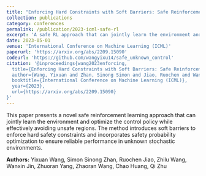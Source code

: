 ```yaml
---
title: "Enforcing Hard Constraints with Soft Barriers: Safe Reinforcement Learning in Unknown Stochastic Environments"
collection: publications
category: conferences
permalink: /publication/2023-icml-safe-rl
excerpt: 'A safe RL approach that can jointly learn the environment and optimize the control policy, while effectively avoiding unsafe regions with safety probability optimization.'
date: 2023-05-01
venue: 'International Conference on Machine Learning (ICML)'
paperurl: 'https://arxiv.org/abs/2209.15090'
codeurl: 'https://github.com/wangyixu14/safe_unknown_control'
citation: '@inproceedings{wang2023enforcing,
  title={Enforcing Hard Constraints with Soft Barriers: Safe Reinforcement Learning in Unknown Stochastic Environments},
  author={Wang, Yixuan and Zhan, Sinong Simon and Jiao, Ruochen and Wang, Zhilu and Jin, Wanxin and Yang, Zhuoran and Wang, Zhaoran and Huang, Chao and Zhu, Qi},
  booktitle={International Conference on Machine Learning (ICML)},
  year={2023},
  url={https://arxiv.org/abs/2209.15090}
}'
---
```


This paper presents a novel safe reinforcement learning approach that can jointly learn the environment and optimize the control policy while effectively avoiding unsafe regions. The method introduces soft barriers to enforce hard safety constraints and incorporates safety probability optimization to ensure reliable performance in unknown stochastic environments.



**Authors:** Yixuan Wang, Simon Sinong Zhan, Ruochen Jiao, Zhilu Wang, Wanxin Jin, Zhuoran Yang, Zhaoran Wang, Chao Huang, Qi Zhu